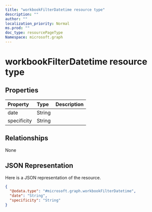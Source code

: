 ```yaml
---
title: "workbookFilterDatetime resource type"
description: ""
author: ""
localization_priority: Normal
ms.prod: ""
doc_type: resourcePageType
Namespace: microsoft.graph
---
```



# workbookFilterDatetime resource type



## Properties
|Property|Type|Description|
|:---|:---|:---|
|date|String||
|specificity|String||

## Relationships
None

## JSON Representation
Here is a JSON representation of the resource.
<!-- {
  "blockType": "resource",
  "@odata.type": "microsoft.graph.workbookFilterDatetime"
}
-->
``` json
{
  "@odata.type": "#microsoft.graph.workbookFilterDatetime",
  "date": "String",
  "specificity": "String"
}
```

